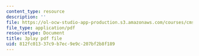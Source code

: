 ```yaml
---
content_type: resource
description: ''
file: https://ol-ocw-studio-app-production.s3.amazonaws.com/courses/cms-608-game-design-spring-2014/812fc01337c9b7ec9e9c207bf2b8f189_1506652.pdf
file_type: application/pdf
resourcetype: Document
title: 3play pdf file
uid: 812fc013-37c9-b7ec-9e9c-207bf2b8f189
---
```

